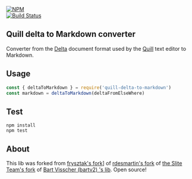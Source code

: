 [![NPM](https://nodei.co/npm/quill-delta-to-markdown.png)](https://nodei.co/npm/quill-delta-to-markdown/)  
[![Build Status](https://travis-ci.org/frysztak/quill-delta-to-markdown.svg?branch=master)](https://travis-ci.org/frysztak/quill-delta-to-markdown)  


## Quill delta to Markdown converter
Converter from the [Delta](https://quilljs.com/docs/delta/) document format used by the [Quill](https://quilljs.com/) 
text editor to Markdown.

## Usage

```javascript
const { deltaToMarkdown } = require('quill-delta-to-markdown')
const markdown = deltaToMarkdown(deltaFromElseWhere)
```

## Test

```
npm install
npm test
```

## About

This lib was forked from [frysztak's fork](https://github.com/frysztak/quill-delta-to-markdown)] of [rdesmartin's fork](https://github.com/rdesmartin/quill-delta-markdown) of [the Slite Team's fork](https://github.com/sliteteam/quill-delta-markdown) of 
[Bart Visscher (bartv2) 's lib](https://github.com/bartv2/quill-delta-markdown). Open source!
